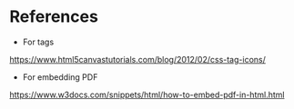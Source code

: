 # References


* For tags

https://www.html5canvastutorials.com/blog/2012/02/css-tag-icons/


* For embedding PDF

https://www.w3docs.com/snippets/html/how-to-embed-pdf-in-html.html
